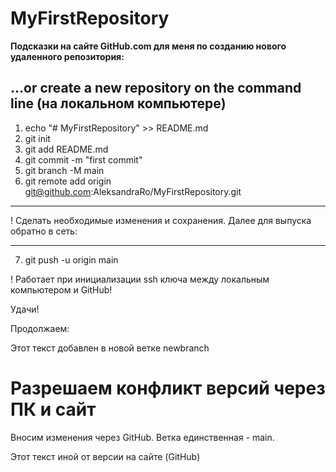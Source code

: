 ﻿# MyFirstRepository

**Подсказки на сайте GitHub.com для меня по созданию нового удаленного репозитория:**

## …or create a new repository on the command line (на локальном компьютере)

1. echo "# MyFirstRepository" >> README.md
2. git init
3. git add README.md
4. git commit -m "first commit"
5. git branch -M main
6. git remote add origin git@github.com:AleksandraRo/MyFirstRepository.git
___
! Сделать необходимые изменения и сохранения. Далее для выпуска обратно в сеть:
_____
7. git push -u origin main

! Работает при инициализации ssh ключа между локальным компьютером и GitHub!

   Удачи!
   

Продолжаем: 

Этот текст добавлен в новой ветке newbranch


# Разрешаем конфликт версий через ПК и сайт

Вносим изменения через GitHub. Ветка единственная - main.

Этот текст иной от версии на сайте (GitHub)
